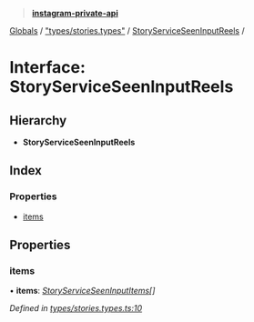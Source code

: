 > **[instagram-private-api](../README.md)**

[Globals](../globals.md) / ["types/stories.types"](../modules/_types_stories_types_.md) / [StoryServiceSeenInputReels](_types_stories_types_.storyserviceseeninputreels.md) /

# Interface: StoryServiceSeenInputReels

## Hierarchy

* **StoryServiceSeenInputReels**

## Index

### Properties

* [items](_types_stories_types_.storyserviceseeninputreels.md#items)

## Properties

###  items

• **items**: *[StoryServiceSeenInputItems](_types_stories_types_.storyserviceseeninputitems.md)[]*

*Defined in [types/stories.types.ts:10](https://github.com/Nerixyz/instagram-private-api/blob/e5037ee/src/types/stories.types.ts#L10)*
